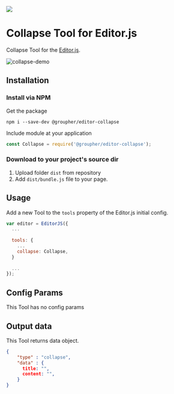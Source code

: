 ![](https://badgen.net/badge/Editor.js/v2.0/blue)

# Collapse Tool for Editor.js

Collapse Tool for the [Editor.js](https://editorjs.io).

![collapse-demo](https://user-images.githubusercontent.com/6184465/69914380-c7476080-147e-11ea-8096-309eb5237038.gif)


## Installation

### Install via NPM

Get the package

```shell
npm i --save-dev @groupher/editor-collapse
```

Include module at your application

```javascript
const Collapse = require('@groupher/editor-collapse');
```

### Download to your project's source dir

1. Upload folder `dist` from repository
2. Add `dist/bundle.js` file to your page.


## Usage

Add a new Tool to the `tools` property of the Editor.js initial config.

```javascript
var editor = EditorJS({
  ...
  
  tools: {
    ...
    collapse: Collapse,
  }
  
  ...
});
```

## Config Params

This Tool has no config params

## Output data

This Tool returns data object.

```json
{
    "type" : "collapse",
    "data" : {
      title: "",
      content: "",
    }
}
```


